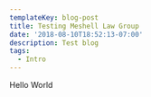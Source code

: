 ```yaml
---
templateKey: blog-post
title: Testing Meshell Law Group
date: '2018-08-10T18:52:13-07:00'
description: Test blog
tags:
  - Intro
---
```

Hello World
